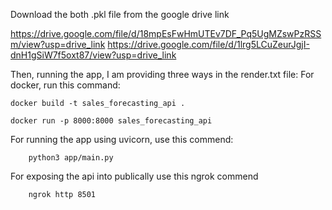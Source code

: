 Download the both .pkl file from the google drive link

https://drive.google.com/file/d/18mpEsFwHmUTEv7DF_Pq5UgMZswPzRSSm/view?usp=drive_link
https://drive.google.com/file/d/1lrg5LCuZeurJgjI-dnH1gSiW7f5oxt87/view?usp=drive_link

Then, running the app, I am providing three ways in the render.txt file:
For docker, run this command:

	docker build -t sales_forecasting_api .

	docker run -p 8000:8000 sales_forecasting_api


For running the app using uvicorn, use this commend:

		python3 app/main.py

  
For exposing the api into publically use this ngrok commend

		ngrok http 8501

